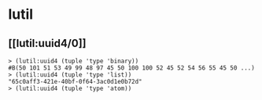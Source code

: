 # lutil

## [[lutil:uuid4/0]]

```lfe
> (lutil:uuid4 (tuple 'type 'binary))
#B(50 101 51 53 49 99 48 97 45 50 100 100 52 45 52 54 56 55 45 50 ...)
> (lutil:uuid4 (tuple 'type 'list))
"65c0aff3-421e-40bf-0f64-3ac0d1e0b72d"
> (lutil:uuid4 (tuple 'type 'atom))
```
